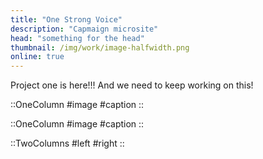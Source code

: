 ```yaml
---
title: "One Strong Voice"
description: "Capmaign microsite"
head: "something for the head"
thumbnail: /img/work/image-halfwidth.png
online: true
---
```


Project one is here!!! And we need to keep working on this!

::OneColumn
#image
<display alt="project image" src="/img/work/one-strong-voice/homepage-desktop.png">
#caption
<Note text="tralla lalla" />
::

::OneColumn
#image
<display alt="project image" src="/img/work/one-strong-voice/petition-page-desktop.png">
#caption
<Note text="Campaign view" />
::

::TwoColumns
#left
<mobile image="/img/work/one-strong-voice/homepage-mobile.png" class="max-w-[320px]"> </mobile>
<Note text="city view" align="start"></Note>
#right
<mobile image="/img/work/one-strong-voice/petition-page-mobile.png" class="max-w-[320px]"> </mobile>
<Note text="location view" align="end"></Note>
::
